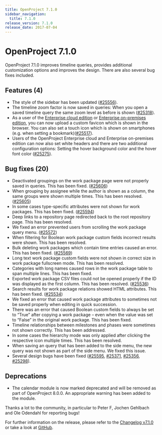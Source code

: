 ```yaml
---
title: OpenProject 7.1.0
sidebar_navigation:
  title: 7.1.0
release_version: 7.1.0
release_date: 2017-07-04
---
```



# OpenProject 7.1.0

OpenProject 7.1.0 improves timeline queries, provides additional
customization options and improves the design. There are also several
bug fixes included.

## Features (4)

  - The style of the sidebar has been updated
    ([#25556](https://community.openproject.org/wp/25556)).
  - The timeline zoom factor is now saved in queries: When you open a
    saved timeline query the same zoom level as before is shown
    ([#25318](https://community.openproject.org/wp/25318)).
  - As a user of the [Enterprise cloud edition](https://www.openproject.org/enterprise-edition/#hosting-options) or
    [Enterprise on-premises edition](https://www.openproject.org/enterprise-edition/), you can
    now upload a custom favicon which is shown in the browser. You can
    also set a touch icon which is shown on smartphones (e.g. when
    setting a
    bookmark)([#25517](https://community.openproject.org/wp/25517)).
  - Users of the OpenProject Enterprise cloud and Enterprise on-premises edition can now also set
    white headers and there are two additional configuration options:
    Setting the hover background color and the hover font color
    ([#25275](https://community.openproject.org/wp/25275)).

## Bug fixes (20)

  - Deactivated groupings on the work package page were not properly
    saved in queries. This has been fixed.
    ([#25606](https://community.openproject.org/wp/25606))
  - When grouping by assignee while the author is shown as a column, the
    same groups were shown multiple times. This has been resolved.
    ([#25605](https://community.openproject.org/wp/25605))
  - In some cases type-specific attributes were not shown for work
    packages. This has been fixed.
    ([#25594](https://community.openproject.org/wp/25594))
  - Deep links to a repository page redirected back to the root
    repository page. This has been resolved.
  - We fixed an error prevented users from scrolling the work package
    query menu.
    ([#25572](https://community.openproject.org/projects/telekom/work_packages/25572))
  - When filtering for Boolean work package custom fields incorrect
    results were shown. This has been resolved.
  - Bulk deleting work packages which contain time entries caused an
    error. This has been fixed.
    ([#25569](https://community.openproject.org/wp/25569))
  - Long text work package custom fields were not shown in correct size
    in work package fullscreen mode. This has been resolved.
  - Categories with long names caused rows in the work package table to
    span multiple lines. This has been fixed.
  - Exported work package CSV files could not be opened properly if the
    ID was displayed as the first column. This has been resolved.
    ([#25536](https://community.openproject.org/wp/25536))
  - Search results for work package relations showed HTML attributes.
    This has been fixed.
    ([#25534](https://community.openproject.org/wp/25534))
  - We fixed an error that caused work package attributes to sometimes
    not be saved properly when editing in quick succession.
  - There was an error that caused Boolean custom fields to always be
    set to “True” after copying a work package – even when the value was
    set to “False” in the original work package. This has been
    fixed.
  - Timeline
    relationships between milestones and phases were sometimes not shown
    correctly. This has been addressed.
  - In some cases the hierarchy mode was only applied after clicking the
    respective icon multiple times. This has been resolved.
  - When saving an query that has been added to the side menu, the new
    query was not shown as part of the side menu. We fixed this issue.
  - Several design bugs have been fixed
    ([#25595](https://community.openproject.org/wp/25595),
    [#25371](https://community.openproject.org/wp/25371),
    [#25356](https://community.openproject.org/wp/25356),
    [#25298](https://community.openproject.org/wp/25298)).

## Deprecations

  - The calendar module is now marked deprecated and will be removed as
    part of OpenProject 8.0.0. An appropriate warning has been added to
    the module.

Thanks a lot to the community, in particular to Peter F, Jochen Gehlbach
and Ole Odendahl for reporting bugs!

For further information on the release, please refer to the [Changelog
v7.1.0](https://community.openproject.org/versions/836)
or take a look at
[GitHub](https://github.com/opf/openproject/tree/v7.1.0).


